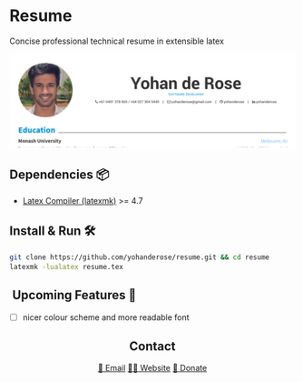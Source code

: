 # Resume

Concise professional technical resume in extensible latex

<p align="center">
	<img src="docs/head.png">
</ul>


## Dependencies :package:

- [Latex Compiler (latexmk)](http://personal.psu.edu/jcc8//software/latexmk-jcc/ "LatexMk") >= 4.7

## Install & Run 🛠️ 

```bash
git clone https://github.com/yohanderose/resume.git && cd resume
latexmk -lualatex resume.tex
```

## ️️ Upcoming Features :construction:

- [ ] nicer colour scheme and more readable font

<h2 align="center">Contact</h2>
<p align='center'>
	<a href="mailto:yohanderose@gmail.com?subject=Hello">📧 Email</a>
	<a href="#">👨🏾 Website</a>
	<a href="https://www.buymeacoffee.com/yderose">🍻 Donate</a>
</p>

